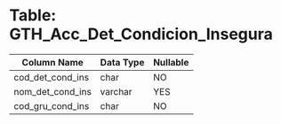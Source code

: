 # Table: GTH_Acc_Det_Condicion_Insegura

| Column Name | Data Type | Nullable |
|-------------|-----------|----------|
| cod_det_cond_ins | char | NO |
| nom_det_cond_ins | varchar | YES |
| cod_gru_cond_ins | char | NO |
